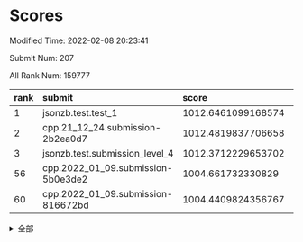 # Scores

Modified Time: 2022-02-08 20:23:41

Submit Num: 207

All Rank Num: 159777

| rank |               submit               |       score        |       sigma        | pk_num |
| :--- | :--------------------------------- | :----------------- | :----------------- | :----- |
| 1    | jsonzb.test.test_1                 | 1012.6461099168574 | 0.7950005986295011 | 3091   |
| 2    | cpp.21_12_24.submission-2b2ea0d7   | 1012.4819837706658 | 0.7844125767555209 | 3083   |
| 3    | jsonzb.test.submission_level_4     | 1012.3712229653702 | 0.8057158814216213 | 3094   |
| 56   | cpp.2022_01_09.submission-5b0e3de2 | 1004.661732330829  | 0.7266658597159111 | 3085   |
| 60   | cpp.2022_01_09.submission-816672bd | 1004.4409824356767 | 0.7265871768029545 | 3092   |


<details>
<summary>全部</summary>

| rank |                 submit                 |       score        |       sigma        | pk_num |
| :--- | :------------------------------------- | :----------------- | :----------------- | :----- |
| 1    | jsonzb.test.test_1                     | 1012.6461099168574 | 0.7950005986295011 | 3091   |
| 2    | cpp.21_12_24.submission-2b2ea0d7       | 1012.4819837706658 | 0.7844125767555209 | 3083   |
| 3    | jsonzb.test.submission_level_4         | 1012.3712229653702 | 0.8057158814216213 | 3094   |
| 4    | gobigger.level_3.submission_level_3_33 | 1011.5606208518794 | 0.7869069125083569 | 3092   |
| 5    | gobigger.level_3.submission_level_3_18 | 1011.2873352577088 | 0.8040770452459386 | 3084   |
| 6    | gobigger.level_3.submission_level_3_43 | 1011.2110188094753 | 0.7657796401806355 | 3088   |
| 7    | gobigger.level_3.submission_level_3_3  | 1011.1388902897473 | 0.7537889666932303 | 3083   |
| 8    | gobigger.level_3.submission_level_3_17 | 1011.1067425248841 | 0.7805738518868385 | 3089   |
| 9    | gobigger.level_3.submission_level_3_6  | 1011.0795736162554 | 0.792623428345222  | 3090   |
| 10   | gobigger.level_3.submission_level_3_22 | 1010.7075495276009 | 0.7572261627158009 | 3087   |
| 11   | gobigger.level_3.submission_level_3_14 | 1010.6771032588505 | 0.770455281114238  | 3088   |
| 12   | gobigger.level_3.submission_level_3_13 | 1010.6290472795939 | 0.7796865970545451 | 3085   |
| 13   | gobigger.level_3.submission_level_3_35 | 1010.6017287206504 | 0.7585858546489924 | 3087   |
| 14   | gobigger.level_3.submission_level_3_47 | 1010.5711724667007 | 0.776989987662725  | 3090   |
| 15   | gobigger.level_3.submission_level_3_24 | 1010.5196886960555 | 0.7398320399333056 | 3087   |
| 16   | gobigger.level_3.submission_level_3_39 | 1010.459826086468  | 0.7522381349575308 | 3087   |
| 17   | gobigger.level_3.submission_level_3_25 | 1010.4145882026158 | 0.761009172560087  | 3088   |
| 18   | gobigger.level_3.submission_level_3_48 | 1010.3899129500932 | 0.7584266808411256 | 3085   |
| 19   | gobigger.level_3.submission_level_3_30 | 1010.3157776727738 | 0.768711343516698  | 3091   |
| 20   | gobigger.level_3.submission_level_3_19 | 1010.280261621342  | 0.7503064989154998 | 3086   |
| 21   | gobigger.level_3.submission_level_3_9  | 1010.2002814244429 | 0.7749252560055688 | 3095   |
| 22   | gobigger.level_3.submission_level_3_38 | 1010.1996958658859 | 0.7552522947856749 | 3089   |
| 23   | gobigger.level_3.submission_level_3_28 | 1010.1923844198524 | 0.7529380799372938 | 3088   |
| 24   | gobigger.level_3.submission_level_3_27 | 1010.1789601029794 | 0.7647840120614859 | 3092   |
| 25   | gobigger.level_3.submission_level_3_44 | 1010.158696392643  | 0.7499417794325892 | 3090   |
| 26   | gobigger.level_3.submission_level_3_16 | 1010.134450820119  | 0.7277181589075653 | 3090   |
| 27   | gobigger.level_3.submission_level_3_10 | 1010.1338225497917 | 0.7531150844830696 | 3087   |
| 28   | gobigger.level_3.submission_level_3_15 | 1010.0187931186726 | 0.7508417186279618 | 3089   |
| 29   | gobigger.level_3.submission_level_3_0  | 1009.8935434564812 | 0.752283598745228  | 3084   |
| 30   | gobigger.level_3.submission_level_3_11 | 1009.8847878066542 | 0.7612005552970353 | 3088   |
| 31   | gobigger.level_3.submission_level_3_2  | 1009.8713965789806 | 0.764796497042951  | 3089   |
| 32   | gobigger.level_3.submission_level_3_26 | 1009.8625708829488 | 0.7798855902262325 | 3086   |
| 33   | gobigger.level_3.submission_level_3_29 | 1009.7252839292465 | 0.7365218276797245 | 3086   |
| 34   | gobigger.level_3.submission_level_3_4  | 1009.7100544273092 | 0.7618313308314267 | 3094   |
| 35   | gobigger.level_3.submission_level_3_7  | 1009.6512929110136 | 0.7491008743127979 | 3092   |
| 36   | gobigger.level_3.submission_level_3_31 | 1009.6127799980245 | 0.7783382929198023 | 3085   |
| 37   | gobigger.level_3.submission_level_3_5  | 1009.6087791271987 | 0.7384051164104275 | 3090   |
| 38   | gobigger.level_3.submission_level_3_1  | 1009.5563200890269 | 0.7756043982755763 | 3088   |
| 39   | gobigger.level_3.submission_level_3_46 | 1009.5319068581304 | 0.7546914277381935 | 3084   |
| 40   | gobigger.level_3.submission_level_3_40 | 1009.4802190256703 | 0.7488790698775901 | 3088   |
| 41   | gobigger.level_3.submission_level_3_23 | 1009.4714031021002 | 0.7749388647668156 | 3089   |
| 42   | gobigger.level_3.submission_level_3_32 | 1009.432833319449  | 0.7477459147071696 | 3088   |
| 43   | gobigger.level_3.submission_level_3_42 | 1009.219249068795  | 0.7429336581886788 | 3088   |
| 44   | gobigger.level_3.submission_level_3_36 | 1009.1950249166894 | 0.7509225645012106 | 3086   |
| 45   | gobigger.level_3.submission_level_3_45 | 1009.1276918757446 | 0.7481420439033731 | 3080   |
| 46   | gobigger.level_3.submission_level_3_34 | 1009.1209988075873 | 0.7341597868767499 | 3086   |
| 47   | gobigger.level_3.submission_level_3_49 | 1009.0832963956768 | 0.7667669719938143 | 3085   |
| 48   | gobigger.level_3.submission_level_3_12 | 1009.0744399823913 | 0.7446746721860741 | 3091   |
| 49   | gobigger.level_3.submission_level_3_20 | 1008.9866137462903 | 0.7454701231028655 | 3086   |
| 50   | gobigger.level_3.submission_level_3_8  | 1008.9248498966631 | 0.7455113202278506 | 3090   |
| 51   | gobigger.level_3.submission_level_3_37 | 1008.6550965186094 | 0.751448378318232  | 3087   |
| 52   | gobigger.level_3.submission_level_3_41 | 1008.5834511420794 | 0.7419040987585174 | 3082   |
| 53   | gobigger.level_3.submission_level_3_21 | 1007.8212043039066 | 0.736051929010685  | 3081   |
| 54   | gobigger.level_1.submission_level_1_30 | 1005.4803448908641 | 0.7242028835915081 | 3093   |
| 55   | gobigger.level_1.submission_level_1_38 | 1005.2816807317554 | 0.714682803876868  | 3089   |
| 56   | cpp.2022_01_09.submission-5b0e3de2     | 1004.661732330829  | 0.7266658597159111 | 3085   |
| 57   | gobigger.level_1.submission_level_1_6  | 1004.5173266935897 | 0.7209610989022117 | 3090   |
| 58   | gobigger.level_1.submission_level_1_41 | 1004.4752479632284 | 0.7105686509607381 | 3091   |
| 59   | gobigger.level_1.submission_level_1_8  | 1004.4650571400483 | 0.7118858676151338 | 3087   |
| 60   | cpp.2022_01_09.submission-816672bd     | 1004.4409824356767 | 0.7265871768029545 | 3092   |
| 61   | gobigger.level_1.submission_level_1_22 | 1004.3346622109108 | 0.7379611752583515 | 3086   |
| 62   | gobigger.level_1.submission_level_1_24 | 1004.1432666508027 | 0.7191875788477403 | 3086   |
| 63   | gobigger.level_1.submission_level_1_31 | 1004.1395185938292 | 0.7184045435567266 | 3087   |
| 64   | gobigger.level_1.submission_level_1_18 | 1004.1306787076257 | 0.7143613815910497 | 3086   |
| 65   | gobigger.level_1.submission_level_1_23 | 1004.0616292396899 | 0.733733563071417  | 3086   |
| 66   | gobigger.level_1.submission_level_1_39 | 1003.7126312209588 | 0.7085954619520379 | 3091   |
| 67   | gobigger.level_1.submission_level_1_1  | 1003.6711519739646 | 0.7171051235018194 | 3086   |
| 68   | gobigger.level_1.submission_level_1_35 | 1003.5892738524341 | 0.7150435104335375 | 3089   |
| 69   | gobigger.level_1.submission_level_1_37 | 1003.5293979531247 | 0.7065768546212181 | 3088   |
| 70   | gobigger.level_1.submission_level_1_19 | 1003.508102245922  | 0.7142263853091954 | 3088   |
| 71   | gobigger.level_1.submission_level_1_9  | 1003.501328952531  | 0.7197177435886675 | 3085   |
| 72   | gobigger.level_1.submission_level_1_33 | 1003.4539155435083 | 0.7058985034184837 | 3091   |
| 73   | gobigger.level_1.submission_level_1_0  | 1003.4411978593986 | 0.7029115029351485 | 3085   |
| 74   | gobigger.level_1.submission_level_1_42 | 1003.3869956097036 | 0.7106832146869912 | 3087   |
| 75   | gobigger.level_1.submission_level_1_27 | 1003.3261733340418 | 0.7091163327588801 | 3084   |
| 76   | gobigger.level_1.submission_level_1_25 | 1003.3187425496736 | 0.7139955855023008 | 3088   |
| 77   | gobigger.level_1.submission_level_1_13 | 1003.3173090963072 | 0.7274837020220378 | 3091   |
| 78   | gobigger.level_1.submission_level_1_45 | 1003.3050937846341 | 0.7175848760741592 | 3087   |
| 79   | gobigger.level_1.submission_level_1_5  | 1003.2938082872447 | 0.7209822856163047 | 3086   |
| 80   | gobigger.level_1.submission_level_1_34 | 1003.1048775712553 | 0.7083270909673196 | 3088   |
| 81   | gobigger.level_1.submission_level_1_36 | 1003.038857691653  | 0.7205600039282176 | 3085   |
| 82   | gobigger.level_1.submission_level_1_28 | 1002.998630089468  | 0.7332696752244945 | 3084   |
| 83   | gobigger.level_1.submission_level_1_29 | 1002.9683458519659 | 0.7172241512245927 | 3090   |
| 84   | gobigger.level_1.submission_level_1_10 | 1002.934984651053  | 0.71276214401538   | 3085   |
| 85   | gobigger.level_1.submission_level_1_4  | 1002.9261010956435 | 0.7226210179520318 | 3083   |
| 86   | gobigger.level_1.submission_level_1_12 | 1002.8919771936428 | 0.7146507073747799 | 3084   |
| 87   | gobigger.level_1.submission_level_1_21 | 1002.8904477634435 | 0.7143465691811364 | 3087   |
| 88   | gobigger.level_1.submission_level_1_48 | 1002.8864458204891 | 0.7181039241346461 | 3088   |
| 89   | gobigger.level_1.submission_level_1_11 | 1002.8663595235802 | 0.7203000784346044 | 3082   |
| 90   | gobigger.level_1.submission_level_1_2  | 1002.800385038914  | 0.7157250878925533 | 3087   |
| 91   | gobigger.level_1.submission_level_1_43 | 1002.771724790992  | 0.7164881078296079 | 3089   |
| 92   | gobigger.level_1.submission_level_1_14 | 1002.7651522318536 | 0.7201804418585316 | 3094   |
| 93   | gobigger.level_1.submission_level_1_49 | 1002.7612136585922 | 0.7132840438316904 | 3092   |
| 94   | gobigger.level_1.submission_level_1_7  | 1002.7549193131814 | 0.7090056715526841 | 3084   |
| 95   | gobigger.level_1.submission_level_1_16 | 1002.7268644526537 | 0.7222771495456619 | 3087   |
| 96   | gobigger.level_1.submission_level_1_26 | 1002.711781092237  | 0.7246985097382824 | 3086   |
| 97   | gobigger.level_1.submission_level_1_47 | 1002.5957673438783 | 0.7122060867994044 | 3091   |
| 98   | gobigger.level_1.submission_level_1_46 | 1002.5921559079412 | 0.7245419097663015 | 3088   |
| 99   | gobigger.level_1.submission_level_1_20 | 1002.5852347920314 | 0.7136404559924281 | 3087   |
| 100  | gobigger.level_1.submission_level_1_32 | 1002.4610502057667 | 0.7247869570827148 | 3090   |
| 101  | gobigger.level_1.submission_level_1_40 | 1002.3897116472838 | 0.7205884892453412 | 3091   |
| 102  | gobigger.level_1.submission_level_1_15 | 1002.2729776035453 | 0.7106394419278689 | 3089   |
| 103  | gobigger.level_1.submission_level_1_44 | 1002.2403446674189 | 0.7128641745318322 | 3091   |
| 104  | gobigger.level_1.submission_level_1_17 | 1002.217904721435  | 0.7150711710724724 | 3086   |
| 105  | gobigger.level_1.submission_level_1_3  | 1001.6502682235149 | 0.7123026589005833 | 3086   |
| 106  | gobigger.random.submission_random_29   | 997.611108107916   | 0.6994739327928912 | 3086   |
| 107  | gobigger.random.submission_random_43   | 997.4497088508608  | 0.7187686364670662 | 3088   |
| 108  | gobigger.random.submission_random_48   | 997.1333054572316  | 0.7169114396297173 | 3088   |
| 109  | gobigger.random.submission_random_46   | 996.9576988536894  | 0.7010299128368781 | 3089   |
| 110  | gobigger.random.submission_random_14   | 996.8511539316082  | 0.7011770243665292 | 3084   |
| 111  | gobigger.random.submission_random_38   | 996.8055294285467  | 0.7153836102132944 | 3084   |
| 112  | gobigger.random.submission_random_23   | 996.6699374334522  | 0.7155760384799253 | 3085   |
| 113  | gobigger.random.submission_random_35   | 996.6048990361296  | 0.7093162972155183 | 3087   |
| 114  | gobigger.random.submission_random_19   | 996.572723368795   | 0.7112885016391538 | 3090   |
| 115  | gobigger.random.submission_random_30   | 996.5115432756095  | 0.6976456290507392 | 3085   |
| 116  | gobigger.random.submission_random_21   | 996.4080569019621  | 0.703047425326123  | 3085   |
| 117  | gobigger.random.submission_random_4    | 996.2823167704397  | 0.7111288123467964 | 3088   |
| 118  | gobigger.random.submission_random_0    | 996.1753609082137  | 0.7173883657358777 | 3087   |
| 119  | gobigger.random.submission_random_22   | 996.1733713075325  | 0.7117233008360363 | 3085   |
| 120  | gobigger.random.submission_random_47   | 996.1096059913492  | 0.715631484177384  | 3082   |
| 121  | gobigger.random.submission_random_31   | 996.1017766892488  | 0.7013020000746573 | 3089   |
| 122  | gobigger.random.submission_random_26   | 996.0825120573356  | 0.7131237606391709 | 3089   |
| 123  | gobigger.random.submission_random_44   | 996.070398267218   | 0.699775852579416  | 3088   |
| 124  | gobigger.random.submission_random_36   | 996.0703017553857  | 0.719630762601261  | 3091   |
| 125  | gobigger.random.submission_random_42   | 996.0518584614726  | 0.7182027516201964 | 3085   |
| 126  | gobigger.random.submission_random_2    | 995.9842927395646  | 0.7241999277474821 | 3097   |
| 127  | gobigger.random.submission_random_28   | 995.9711729440401  | 0.7158861114617399 | 3084   |
| 128  | gobigger.random.submission_random_27   | 995.9238073691613  | 0.702969569281642  | 3088   |
| 129  | gobigger.random.submission_random_49   | 995.8926644765925  | 0.7072413118037688 | 3090   |
| 130  | gobigger.random.submission_random_37   | 995.8791963997554  | 0.7073359695336768 | 3089   |
| 131  | gobigger.random.submission_random_6    | 995.8775113010603  | 0.7150701392070532 | 3095   |
| 132  | gobigger.random.submission_random_40   | 995.8574532164993  | 0.7232122751995537 | 3084   |
| 133  | gobigger.random.submission_random_34   | 995.8254077713847  | 0.7172718494197889 | 3084   |
| 134  | gobigger.random.submission_random_45   | 995.8101826566013  | 0.7065808349515877 | 3086   |
| 135  | gobigger.random.submission_random_41   | 995.8076650471155  | 0.7053042661072335 | 3085   |
| 136  | gobigger.random.submission_random_17   | 995.7812247550628  | 0.7165431149741993 | 3087   |
| 137  | gobigger.random.submission_random_15   | 995.7220539063843  | 0.7124246200150914 | 3085   |
| 138  | gobigger.random.submission_random_18   | 995.705219981758   | 0.7022049504442767 | 3087   |
| 139  | gobigger.random.submission_random_39   | 995.6485541670014  | 0.7205108436915607 | 3085   |
| 140  | gobigger.random.submission_random_12   | 995.5521804320429  | 0.7165533651603254 | 3094   |
| 141  | gobigger.random.submission_random_3    | 995.4931824669815  | 0.7118385038376882 | 3082   |
| 142  | gobigger.random.submission_random_33   | 995.4669888609973  | 0.7027646579347133 | 3089   |
| 143  | gobigger.random.submission_random_5    | 995.3843861540557  | 0.710414414941248  | 3085   |
| 144  | gobigger.random.submission_random_25   | 995.329496214386   | 0.7004431492952912 | 3089   |
| 145  | gobigger.random.submission_random_11   | 995.266842838574   | 0.7266262636827107 | 3089   |
| 146  | gobigger.random.submission_random_8    | 995.2479234273042  | 0.7306008378485992 | 3089   |
| 147  | gobigger.random.submission_random_9    | 995.1058538737335  | 0.711064047407156  | 3089   |
| 148  | gobigger.random.submission_random_13   | 995.0777502640201  | 0.7143137488831593 | 3087   |
| 149  | gobigger.random.submission_random_1    | 994.9999797887416  | 0.7178251046398476 | 3091   |
| 150  | gobigger.random.submission_random_10   | 994.9801408642078  | 0.7183136351734088 | 3083   |
| 151  | gobigger.random.submission_random_20   | 994.6955849290401  | 0.7085455384713215 | 3083   |
| 152  | gobigger.random.submission_random_16   | 994.508945174385   | 0.7200328920694277 | 3085   |
| 153  | gobigger.random.submission_random_24   | 994.48683408359    | 0.7100979309998828 | 3088   |
| 154  | gobigger.level_2.submission_level_2_42 | 994.2024034287756  | 0.7300690070667999 | 3088   |
| 155  | gobigger.random.submission_random_32   | 994.1983665303322  | 0.722944000086234  | 3086   |
| 156  | gobigger.random.submission_random_7    | 994.1779720933714  | 0.7129256691180068 | 3089   |
| 157  | gobigger.level_2.submission_level_2_49 | 993.9546226748855  | 0.7371164490744335 | 3089   |
| 158  | gobigger.level_2.submission_level_2_8  | 993.9030131838078  | 0.7295279899007528 | 3092   |
| 159  | gobigger.level_2.submission_level_2_12 | 993.7251810892627  | 0.7390103341402038 | 3086   |
| 160  | gobigger.level_2.submission_level_2_26 | 993.7069079471705  | 0.732516130976495  | 3088   |
| 161  | gobigger.level_2.submission_level_2_6  | 993.5882212779712  | 0.7319411599880483 | 3087   |
| 162  | gobigger.level_2.submission_level_2_0  | 993.3570707204203  | 0.7198004219962327 | 3090   |
| 163  | gobigger.level_2.submission_level_2_11 | 993.328488206256   | 0.7397414094450652 | 3088   |
| 164  | gobigger.level_2.submission_level_2_20 | 993.227145019608   | 0.7352195879533706 | 3086   |
| 165  | gobigger.level_2.submission_level_2_14 | 993.166558969825   | 0.7458610171245773 | 3091   |
| 166  | gobigger.level_2.submission_level_2_33 | 992.9816685392152  | 0.7183171524812746 | 3084   |
| 167  | gobigger.level_2.submission_level_2_31 | 992.9505441970856  | 0.7611244638955338 | 3094   |
| 168  | gobigger.level_2.submission_level_2_5  | 992.8466349630238  | 0.7241559966697113 | 3084   |
| 169  | gobigger.level_2.submission_level_2_22 | 992.6938551146229  | 0.7554033354876352 | 3092   |
| 170  | gobigger.level_2.submission_level_2_29 | 992.6780138917652  | 0.7373480001559776 | 3087   |
| 171  | gobigger.level_2.submission_level_2_37 | 992.62626879582    | 0.7420229893216873 | 3086   |
| 172  | gobigger.level_2.submission_level_2_46 | 992.6092891060769  | 0.7327710976680063 | 3079   |
| 173  | gobigger.level_2.submission_level_2_32 | 992.5698910117645  | 0.7349935610896162 | 3088   |
| 174  | gobigger.level_2.submission_level_2_38 | 992.5634668115619  | 0.745443019964138  | 3084   |
| 175  | gobigger.level_2.submission_level_2_30 | 992.546879085545   | 0.7414713735251655 | 3087   |
| 176  | gobigger.level_2.submission_level_2_45 | 992.4848976568967  | 0.7315624147867084 | 3090   |
| 177  | gobigger.level_2.submission_level_2_23 | 992.477415664942   | 0.7368943504930034 | 3093   |
| 178  | gobigger.level_2.submission_level_2_24 | 992.442344482296   | 0.7459270929649435 | 3092   |
| 179  | gobigger.level_2.submission_level_2_7  | 992.3830221131449  | 0.7390745189508242 | 3085   |
| 180  | gobigger.level_2.submission_level_2_40 | 992.2507061962893  | 0.7388883450740187 | 3083   |
| 181  | gobigger.level_2.submission_level_2_19 | 992.2407868245408  | 0.7595642807614774 | 3085   |
| 182  | gobigger.level_2.submission_level_2_9  | 992.017774727488   | 0.7659773462929518 | 3083   |
| 183  | gobigger.level_2.submission_level_2_36 | 992.0123785587236  | 0.7347947063954149 | 3086   |
| 184  | gobigger.level_2.submission_level_2_1  | 991.7932941078808  | 0.7372122769215428 | 3087   |
| 185  | gobigger.level_2.submission_level_2_17 | 991.7551138169409  | 0.7483721218227044 | 3091   |
| 186  | gobigger.level_2.submission_level_2_10 | 991.689858359546   | 0.7507497152224851 | 3087   |
| 187  | gobigger.level_2.submission_level_2_35 | 991.6253211876683  | 0.7630345854269686 | 3093   |
| 188  | gobigger.level_2.submission_level_2_18 | 991.5720361408556  | 0.7472193702427109 | 3089   |
| 189  | gobigger.level_2.submission_level_2_13 | 991.5651867046778  | 0.7513766717974357 | 3093   |
| 190  | gobigger.level_2.submission_level_2_25 | 991.550514344403   | 0.7469619316289358 | 3085   |
| 191  | gobigger.level_2.submission_level_2_39 | 991.5183908579755  | 0.7512302870411072 | 3085   |
| 192  | gobigger.level_2.submission_level_2_41 | 991.3753802338541  | 0.7576427829589861 | 3092   |
| 193  | gobigger.level_2.submission_level_2_47 | 991.3598212813026  | 0.7586001032044654 | 3087   |
| 194  | gobigger.level_2.submission_level_2_16 | 991.315936620985   | 0.7514835339544522 | 3083   |
| 195  | gobigger.level_2.submission_level_2_28 | 991.2277992837661  | 0.7344733829584928 | 3085   |
| 196  | gobigger.level_2.submission_level_2_27 | 991.1896575096682  | 0.7787345079735265 | 3084   |
| 197  | gobigger.level_2.submission_level_2_3  | 991.1340945890258  | 0.7483871622149147 | 3089   |
| 198  | gobigger.level_2.submission_level_2_4  | 991.0388953996537  | 0.7560502890944386 | 3085   |
| 199  | gobigger.level_2.submission_level_2_44 | 991.0194639268267  | 0.7615374277469497 | 3083   |
| 200  | gobigger.level_2.submission_level_2_34 | 990.7462101799956  | 0.7504219659381874 | 3089   |
| 201  | gobigger.level_2.submission_level_2_48 | 990.5457452715311  | 0.7738049696911802 | 3084   |
| 202  | gobigger.level_2.submission_level_2_15 | 990.5170670444618  | 0.764203642359304  | 3086   |
| 203  | gobigger.level_2.submission_level_2_21 | 990.4331564363899  | 0.7833286364621124 | 3089   |
| 204  | gobigger.level_2.submission_level_2_43 | 990.3174691750864  | 0.7706322729853373 | 3090   |
| 205  | gobigger.level_2.submission_level_2_2  | 989.4160727866131  | 0.7617225759053124 | 3090   |
| 206  | gobigger.none.submission_none_0        | 978.223964910804   | 1.3212215726513037 | 3086   |
| 207  | gobigger.none.submission_none_1        | 975.2940237634024  | 1.5199734291845637 | 3087   |

</details>
